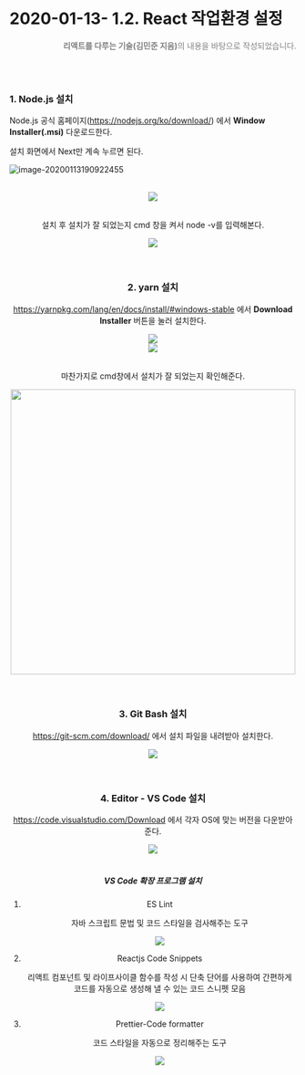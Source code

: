 # 2020-01-13- 1.2. React 작업환경 설정

<p style="color:gray; text-align:right"><b>리액트를 다루는 기술(김민준 지음)</b>의 내용을 바탕으로 작성되었습니다.</p>
<br/><br/>

### 1. Node.js 설치

Node.js 공식 홈페이지(https://nodejs.org/ko/download/) 에서 **Window Installer(.msi)** 다운로드한다. 

설치 화면에서 Next만 계속 누르면 된다.

![image-20200113190922455](C:\Users\multicampus\AppData\Roaming\Typora\typora-user-images\image-20200113190922455.png)

<br/>

<center><img src="https://user-images.githubusercontent.com/33229855/72248774-4cf02b80-363b-11ea-97d6-9c96d752114e.png"/><center>



<br/>

 설치 후 설치가 잘 되었는지 cmd 창을 켜서 node -v를 입력해본다.

<center><img src="https://user-images.githubusercontent.com/33229855/72248545-cb000280-363a-11ea-9ea1-6d0dbcaf5d13.png"/></center>
<br/>

<br/>

### 2. yarn 설치

https://yarnpkg.com/lang/en/docs/install/#windows-stable 에서 **Download Installer** 버튼을 눌러 설치한다.

<center><img src="https://user-images.githubusercontent.com/33229855/72248490-a7d55300-363a-11ea-8d98-59e2591c44c1.png"/></center>
<center><img src="https://user-images.githubusercontent.com/33229855/72248428-7ceaff00-363a-11ea-853b-c8ab04eb9e26.png"/></center>
<br/>

마찬가지로 cmd창에서 설치가 잘 되었는지 확인해준다.

<center><img src="https://user-images.githubusercontent.com/33229855/72248386-60e75d80-363a-11ea-8405-74f0270a5bae.png" width="500px"/></center>

<br/>

<br/>

### 3. Git Bash 설치



https://git-scm.com/download/ 에서 설치 파일을 내려받아 설치한다.

<center><img src="https://user-images.githubusercontent.com/33229855/72249356-8d03de00-363c-11ea-89a0-e88b7f12eb7e.png"/></center>

<br/>

<br/>

### 4. Editor - VS Code 설치

https://code.visualstudio.com/Download 에서 각자 OS에 맞는 버전을 다운받아 준다.

<center><img src="https://user-images.githubusercontent.com/33229855/72249473-ce948900-363c-11ea-9bed-2ddfd35c7f50.png"/></center>

<br/>

##### VS Code 확장 프로그램 설치

1. ES Lint

   자바 스크립트 문법 및 코드 스타일을 검사해주는 도구

   <center><img src="https://user-images.githubusercontent.com/33229855/72249768-64c8af00-363d-11ea-88a3-93db52e5027d.png"/></center>

2. Reactjs Code Snippets

   리액트 컴포넌트 및 라이프사이클 함수를 작성 시 단축 단어를 사용하여 간편하게 코드를 자동으로 생성해 낼 수 있는 코드 스니펫 모음

   <center><img src="https://user-images.githubusercontent.com/33229855/72249838-93468a00-363d-11ea-93e0-55785c8ddb14.png"/></center>

3. Prettier-Code formatter

   코드 스타일을 자동으로 정리해주는 도구

   <center><img src="https://user-images.githubusercontent.com/33229855/72249879-afe2c200-363d-11ea-9cbe-0f86951cc283.png"/></center>

<br/>

<br/>

<br/>

